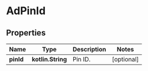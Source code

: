 
# AdPinId

## Properties
Name | Type | Description | Notes
------------ | ------------- | ------------- | -------------
**pinId** | **kotlin.String** | Pin ID. |  [optional]



